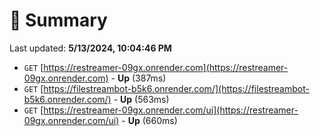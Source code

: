 # 📖 Summary
Last updated: **5/13/2024, 10:04:46 PM**

- `GET` [https://restreamer-09gx.onrender.com](https://restreamer-09gx.onrender.com) - **Up** (387ms)
- `GET` [https://filestreambot-b5k6.onrender.com/](https://filestreambot-b5k6.onrender.com/) - **Up** (563ms)
- `GET` [https://restreamer-09gx.onrender.com/ui](https://restreamer-09gx.onrender.com/ui) - **Up** (660ms)
